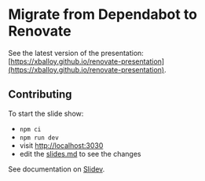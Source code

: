 # Migrate from Dependabot to Renovate

See the latest version of the presentation: [https://xballoy.github.io/renovate-presentation](https://xballoy.github.io/renovate-presentation).

## Contributing

To start the slide show:

- `npm ci`
- `npm run dev`
- visit [http://localhost:3030](http://localhost:3030)
- edit the [slides.md](./slides.md) to see the changes

See documentation on [Slidev](https://sli.dev/).
